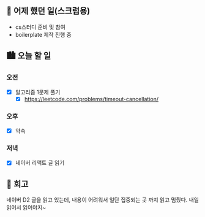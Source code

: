 ## 🌃 어제 했던 일(스크럼용)

- cs스터디 준비 및 참여
- boilerplate 제작 진행 중

## 🏙️ 오늘 할 일

### 오전

- [x] 알고리즘 1문제 풀기
  - [x] https://leetcode.com/problems/timeout-cancellation/

### 오후

- [x] 약속

### 저녁

- [x] 네이버 리액트 글 읽기

## 🌆 회고

네이버 D2 글을 읽고 있는데, 내용이 어려워서 일단 집중되는 곳 까지 읽고 멈췄다.
내일 읽어서 읽어야지~

